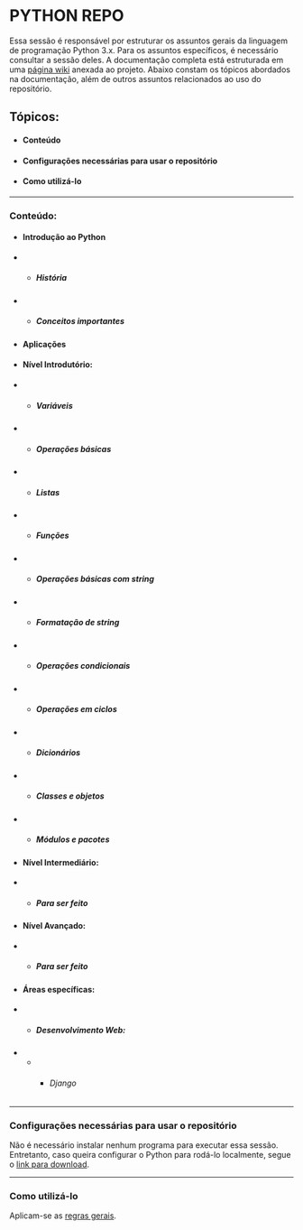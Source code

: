 # PYTHON REPO
Essa sessão é responsável por estruturar os assuntos gerais da linguagem de programação Python 3.x. Para os assuntos específicos, é necessário consultar a sessão deles. A documentação completa está estruturada em uma [página wiki](https://github.com/ItaloSSilva19/programming_languages/wiki/Python) anexada ao projeto. Abaixo constam os tópicos abordados na documentação, além de outros assuntos relacionados ao uso do repositório.

## Tópicos:
*  #### Conteúdo  
*  #### Configurações necessárias para usar o repositório
*  #### Como utilizá-lo

---

### Conteúdo:  
*  #### Introdução ao Python  
*  *  ##### História
*  *  ##### Conceitos importantes
*  #### Aplicações
*  #### Nível Introdutório:  
*  *  ##### Variáveis  
*  *  ##### Operações básicas  
*  *  ##### Listas  
*  *  ##### Funções  
*  *  ##### Operações básicas com string  
*  *  ##### Formatação de string  
*  *  ##### Operações condicionais  
*  *  ##### Operações em ciclos  
*  *  ##### Dicionários  
*  *  ##### Classes e objetos  
*  *  ##### Módulos e pacotes  
*  #### Nível Intermediário:  
*  *  ##### **Para ser feito**  
*  #### Nível Avançado:  
*  *  ##### **Para ser feito** 
*  #### Áreas específicas:  
*  *  ##### Desenvolvimento Web:  
*  *  *  ###### Django  

---

### Configurações necessárias para usar o repositório

Não é necessário instalar nenhum programa para executar essa sessão. Entretanto, caso queira configurar o Python para rodá-lo localmente, segue o [link para download](https://www.python.org/downloads/).

---

### Como utilizá-lo
Aplicam-se as [regras gerais](https://github.com/ItaloSSilva19/programming_languages#como-usar-este-reposit%C3%B3rio).





